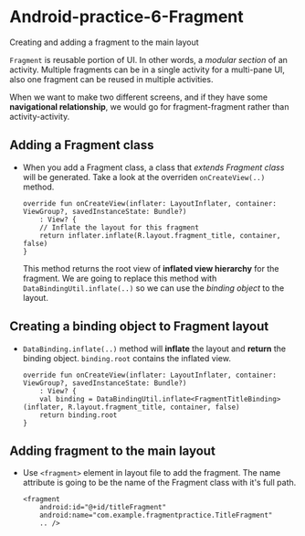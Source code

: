 # Android-practice-6-Fragment
Creating and adding a fragment to the main layout

`Fragment` is reusable portion of UI. In other words, a *modular section* of an activity. Multiple fragments can be in a single activity for a multi-pane UI, also one fragment can be reused in multiple activities.

When we want to make two different screens, and if they have some **navigational relationship**, we would go for fragment-fragment rather than activity-activity. 

## Adding a Fragment class
 - When you add a Fragment class, a class that *extends Fragment class* will be generated. Take a look at the overriden `onCreateView(..)` method.
 
    ```
    override fun onCreateView(inflater: LayoutInflater, container: ViewGroup?, savedInstanceState: Bundle?)
        : View? {
        // Inflate the layout for this fragment
        return inflater.inflate(R.layout.fragment_title, container, false)
    }
    ```
    This method returns the root view of **inflated view hierarchy** for the fragment. We are going to replace this method with `DataBindingUtil.inflate(..)` so we can use the *binding object* to the layout.

## Creating a binding object to Fragment layout
 - `DataBinding.inflate(..)` method will **inflate** the layout and **return** the binding object. `binding.root` contains the inflated view.

    ```
    override fun onCreateView(inflater: LayoutInflater, container: ViewGroup?, savedInstanceState: Bundle?)
        : View? {
        val binding = DataBindingUtil.inflate<FragmentTitleBinding>(inflater, R.layout.fragment_title, container, false)
        return binding.root
    }
    ```

## Adding fragment to the main layout
 - Use `<fragment>` element in layout file to add the fragment. The name attribute is going to be the name of the Fragment class with it's full path.
 
    ```
    <fragment
        android:id="@+id/titleFragment"
        android:name="com.example.fragmentpractice.TitleFragment"
        .. />
    ```
